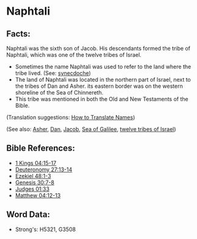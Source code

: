 # Naphtali #

## Facts: ##

Naphtali was the sixth son of Jacob. His descendants formed the tribe of Naphtali, which was one of the twelve tribes of Israel.

* Sometimes the name Naphtali was used to refer to the land where the tribe lived. (See: [synecdoche](rc://en/ta/man/translate/figs-synecdoche))
* The land of Naphtali was located in the northern part of Israel, next to the tribes of Dan and Asher. its eastern border was on the western shoreline of the Sea of Chinnereth.
* This tribe was mentioned in both the Old and New Testaments of the Bible.
 

(Translation suggestions: [How to Translate Names](rc://en/ta/man/translate/translate-names))

(See also: [Asher](../names/asher.md), [Dan](../names/dan.md), [Jacob](../names/jacob.md), [Sea of Galilee](../names/seaofgalilee.md), [twelve tribes of Israel](../other/12tribesofisrael.md))

## Bible References: ##

* [1 Kings 04:15-17](rc://en/tn/help/1ki/04/15)
* [Deuteronomy 27:13-14](rc://en/tn/help/deu/27/13)
* [Ezekiel 48:1-3](rc://en/tn/help/ezk/48/01)
* [Genesis 30:7-8](rc://en/tn/help/gen/30/07)
* [Judges 01:33](rc://en/tn/help/jdg/01/33)
* [Matthew 04:12-13](rc://en/tn/help/mat/04/12)

## Word Data: ##

* Strong's: H5321, G3508
